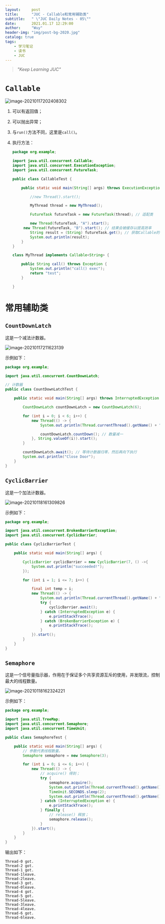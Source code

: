 ```yaml
---
layout:     post
title:      "JUC - Callable和常用辅助类"
subtitle:   " \"JUC Daily Notes - 05\""
date:       2021.01.17 12:29:00
author:     "Wuy"
header-img: "img/post-bg-2020.jpg"
catalog: true
tags:
    - 学习笔记
    - 读书
    - JUC
---
```


> *"Keep Learning JUC"*

# `Callable`

![image-20210117202408302](https://i.loli.net/2021/01/19/pXbL3uc6IKrFWM4.png)

1. 可以有返回值；

2. 可以抛出异常；

3. 与`run()`方法不同，这里是`call()`。

4. 执行方法：

   ```java
   package org.example;
   
   import java.util.concurrent.Callable;
   import java.util.concurrent.ExecutionException;
   import java.util.concurrent.FutureTask;
   
   public class CallableTest {
   
       public static void main(String[] args) throws ExecutionException, InterruptedException {
   
           //new Thread().start();
   
           MyThread thread = new MyThread();
   
           FutureTask futureTask = new FutureTask(thread); // 适配类
   
           new Thread(futureTask, "A").start();
   		new Thread(futureTask, "B").start(); // 结果会被缓存以提高效率
           String result = (String) futureTask.get(); // 获取Callable的返回结果，但可能会产生阻塞，所以一般放到最后/使用异步通信执行
           System.out.println(result);
       }
   }
   
   class MyThread implements Callable<String> {
   
       public String call() throws Exception {
           System.out.println("call() exec");
           return "test";
       }
   
   }
   
   ```

# 常用辅助类

## `CountDownLatch`

这是一个减法计数器。



![image-20210117211623139](https://i.loli.net/2021/01/19/5WVQOLXlw34GrSC.png)

示例如下：

```java
package org.example;

import java.util.concurrent.CountDownLatch;

// 计数器
public class CountDownLatchTest {

    public static void main(String[] args) throws InterruptedException {

        CountDownLatch countDownLatch = new CountDownLatch(6);

        for (int i = 0; i < 6; i++) {
            new Thread(() -> {
                System.out.println(Thread.currentThread().getName() + " go out");

                countDownLatch.countDown(); // 数量减一
            }, String.valueOf(i)).start();
        }

        countDownLatch.await(); // 等待计数器归零，然后再向下执行
        System.out.println("Close Door");
    }
}

```



## `CyclicBarrier`

这是一个加法计数器。

![image-20210118161309826](https://i.loli.net/2021/01/18/BfctHKRuJbspQvh.png)

示例如下：

```java
package org.example;

import java.util.concurrent.BrokenBarrierException;
import java.util.concurrent.CyclicBarrier;

public class CyclicBarrierTest {

    public static void main(String[] args) {

        CyclicBarrier cyclicBarrier = new CyclicBarrier(7, () ->{
            System.out.println("succeeded!");
        });

        for (int i = 1; i <= 7; i++) {

            final int temp = i;
            new Thread(() -> {
                System.out.println(Thread.currentThread().getName() + "collect" + temp + "dragon balls");
                try {
                    cyclicBarrier.await();
                } catch (InterruptedException e) {
                    e.printStackTrace();
                } catch (BrokenBarrierException e) {
                    e.printStackTrace();
                }
            }).start();
        }
    }
}

```



## `Semaphore`

这是一个信号量指示器，作用在于保证多个共享资源互斥的使用，并发限流，控制最大的线程数量。

![image-20210118162324221](https://i.loli.net/2021/01/18/IH4SefV3BuFJ16D.png)



示例如下：

```java
package org.example;

import java.util.TreeMap;
import java.util.concurrent.Semaphore;
import java.util.concurrent.TimeUnit;

public class SemaphoreTest {

    public static void main(String[] args) {
        // 参数代表线程数量。
        Semaphore semaphore = new Semaphore(3);

        for (int i = 0; i <= 6; i++) {
            new Thread(() -> {
                // acquire() 得到；
                try {
                    semaphore.acquire();
                    System.out.println(Thread.currentThread().getName() + " got.");
                    TimeUnit.SECONDS.sleep(2);
                    System.out.println(Thread.currentThread().getName() + "leave.");
                } catch (InterruptedException e) {
                    e.printStackTrace();
                } finally {
                    // release() 释放；
                    semaphore.release();
                }
            }).start();
        }
    }
}

```

输出如下：

```
Thread-0 got.
Thread-2 got.
Thread-1 got.
Thread-1leave.
Thread-2leave.
Thread-3 got.
Thread-0leave.
Thread-4 got.
Thread-5 got.
Thread-5leave.
Thread-3leave.
Thread-4leave.
Thread-6 got.
Thread-6leave.
```



















